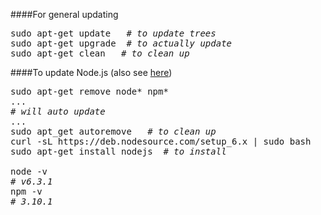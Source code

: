 ####For general updating
<pre>
sudo apt-get update   # <em>to update trees</em>
sudo apt-get upgrade  # <em>to actually update</em>
sudo apt-get clean   #<em> to clean up</em>
</pre>

####To update Node.js (also see [here](https://www.raspberrypi.org/forums/viewtopic.php?f=34&t=140747))
<pre>
sudo apt-get remove node* npm*
...
# <em>will auto update</em>
...
sudo apt_get autoremove   # <em>to clean up</em>
curl -sL https://deb.nodesource.com/setup_6.x | sudo bash   # <em>'6' is the version number</em>
sudo apt-get install nodejs  # <em>to install</em>

node -v
# <em>v6.3.1</em>
npm -v
# <em>3.10.1</em>
</pre>
